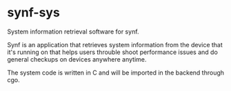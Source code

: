 # synf-sys

System information retrieval software for synf.

Synf is an application that retrieves system information from the device that it's running on that 
helps users throuble shoot performance issues and do general checkups on devices anywhere anytime.

The system code is written in C and will be imported in the backend through cgo.



